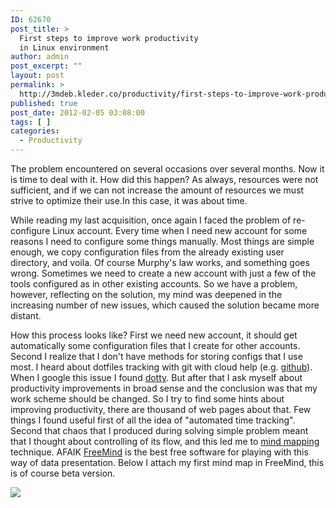 ```yaml
---
ID: 62670
post_title: >
  First steps to improve work productivity
  in Linux environment
author: admin
post_excerpt: ""
layout: post
permalink: >
  http://3mdeb.kleder.co/productivity/first-steps-to-improve-work-productivity-in-linux-environment/
published: true
post_date: 2012-02-05 03:08:00
tags: [ ]
categories:
  - Productivity
---
```

The problem encountered on several occasions over several months. Now it is time to deal with it. How did this happen? As always, resources were not sufficient, and if we can not increase the amount of resources we must strive to optimize their use.In this case, it was about time.  
    
    
While reading my last acquisition, once again I faced the problem of re-configure Linux account. Every time when I need new account for some reasons I need to configure some things manually. Most things are simple enough, we copy configuration files from the already existing user directory, and voila. Of course Murphy's law works, and something goes wrong. Sometimes we need to create a new account with just a few of the tools configured as in other existing accounts. So we have a problem, however, reflecting on the solution, my mind was deepened in the increasing number of new issues, which caused the solution became more distant.  
    
    
How this process looks like? First we need new account, it should get automatically some configuration files that I create for other accounts. Second I realize that I don't have methods for storing configs that I use most. I heard about dotfiles tracking with git with cloud help (e.g. [github](https://github.com/)). When I google this issue I found [dotty](https://github.com/trym/dotty). But after that I ask myself about productivity improvements in broad sense and the conclusion was that my work scheme should be changed. So I try to find some hints about improving productivity, there are thousand of web pages about that. Few things I found useful first of all the idea of "automated time tracking". Second that chaos that I produced during solving simple problem meant that I thought about controlling of its flow, and this led me to [mind mapping](http://en.wikipedia.org/wiki/Mind_map) technique. AFAIK [FreeMind](http://freemind.sourceforge.net/wiki/index.php/Main_Page) is the best free software for playing with this way of data presentation. Below I attach my first mind map in FreeMind, this is of course beta version.  
    
    

  ![](http://4.bp.blogspot.com/-JCXeznxAkyM/Ty3jqvKH1UI/AAAAAAAAAD8/6Rye6fkesjM/s640/improve_productivity.png)